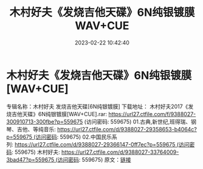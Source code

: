 ﻿---
title: 木村好夫《发烧吉他天碟》6N纯银镀膜WAV+CUE
date: 2023-02-22 10:42:40
categories: 古典音乐、新世纪、纯音雅乐
tags: 纯音雅乐
---
# 木村好夫《发烧吉他天碟》6N纯银镀膜[WAV+CUE]

专辑名称：木村好夫 发烧吉他天碟[6N纯银镀膜]
下载地址：
木村好夫2017《发烧吉他天碟》6N纯银镀膜[WAV+CUE].rar: https://url27.ctfile.com/f/9388027-300910713-300fbe?p=559675
(访问密码: 559675)
01.古典,新世纪,班得瑞、钢琴、吉他、等纯音乐: https://url27.ctfile.com/d/9388027-29358653-b4064c?p=559675 (访问密码:
559675)
02.中国民乐系列: https://url27.ctfile.com/d/9388027-29366147-0ff7ec?p=559675 (访问密码:
559675)
木村好夫: https://url27.ctfile.com/d/9388027-33764009-3bad47?p=559675 (访问密码:
559675)
原文：[链接](https://blog.sina.com.cn/s/blog_1647c7e76010310va.html)